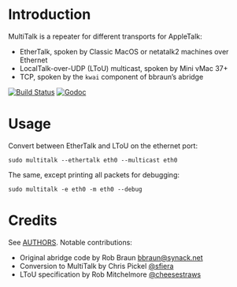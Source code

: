 # Introduction

MultiTalk is a repeater for different transports for AppleTalk:
* EtherTalk, spoken by Classic MacOS or netatalk2 machines over Ethernet
* LocalTalk-over-UDP (LToU) multicast, spoken by Mini vMac 37+
* TCP, spoken by the `kwai` component of bbraun’s abridge

[![Build Status](https://cloud.drone.io/api/badges/sfiera/multitalk/status.svg)](https://cloud.drone.io/sfiera/multitalk) [![Godoc](https://godoc.org/github.com/sfiera/multitalk/pkg?status.svg)](https://godoc.org/github.com/sfiera/multitalk/pkg)

# Usage

Convert between EtherTalk and LToU on the ethernet port:

    sudo multitalk --ethertalk eth0 --multicast eth0

The same, except printing all packets for debugging:

    sudo multitalk -e eth0 -m eth0 --debug

# Credits

See [AUTHORS](AUTHORS). Notable contributions:

* Original abridge code by Rob Braun <bbraun@synack.net>
* Conversion to MultiTalk by Chris Pickel [@sfiera](https://github.com/sfiera)
* LToU specification by Rob Mitchelmore [@cheesestraws](https://github.com/cheesestraws)
